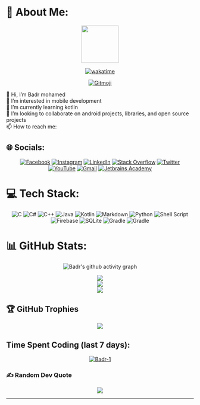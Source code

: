 # 💫 About Me:
<div id="header" align="center">
  <img src="https://media.giphy.com/media/M9gbBd9nbDrOTu1Mqx/giphy.gif" width="100"/>

   [![wakatime](https://wakatime.com/badge/user/8d8ee4d4-0c24-4460-87bf-e47032e7caa3.svg)](https://wakatime.com/@8d8ee4d4-0c24-4460-87bf-e47032e7caa3)

  <a href="https://gitmoji.dev">
  <img
    src="https://img.shields.io/badge/gitmoji-%20😜%20😍-FFDD67.svg?style=flat-square"
    alt="Gitmoji"
  />
</a>
  
</div>

👋 Hi, I’m Badr mohamed<br>👀 I’m interested in mobile development<br>🌱 I’m currently learning kotlin<br>💞 I’m looking to collaborate on android projects, libraries, and open source projects<br>📫 How to reach me:


## 🌐 Socials:
<div align = "center">

[![Facebook](https://img.shields.io/badge/Facebook-%231877F2.svg?logo=Facebook&logoColor=white)](https://facebook.com/badr.mohamedashraf) [![Instagram](https://img.shields.io/badge/Instagram-%23E4405F.svg?logo=Instagram&logoColor=white)](https://instagram.com/badr._mk) [![LinkedIn](https://img.shields.io/badge/LinkedIn-%230077B5.svg?logo=linkedin&logoColor=white)](https://linkedin.com/in/badr-mohamed-6b96461a3/) [![Stack Overflow](https://img.shields.io/badge/-Stackoverflow-FE7A16?logo=stack-overflow&logoColor=white)](https://stackoverflow.com/users/19939016) [![Twitter](https://img.shields.io/badge/Twitter-%231DA1F2.svg?logo=Twitter&logoColor=white)](https://twitter.com/@badr_mohamed7) [![YouTube](https://img.shields.io/badge/YouTube-%23FF0000.svg?logo=YouTube&logoColor=white)](https://www.youtube.com/channel/UC42Geml5J4IL2Lsv_ry71tg) [![Gmail](https://img.shields.io/badge/Gmail-D14836.svg?logo=Gmail&logoColor=white)](mailto:badrmohamedashraf@gmail.com) [![Jetbrains Academy](https://img.shields.io/badge/Jetbrains_Academy-000.svg?logo=jetbrains&logoColor=white)](https://hyperskill.org/profile/311839072)
</div>

# 💻 Tech Stack:
<div align = "center">

![C](https://img.shields.io/badge/c-%2300599C.svg?style=for-the-badge&logo=c&logoColor=white) ![C#](https://img.shields.io/badge/c%23-%32239120.svg?style=for-the-badge&logo=c-sharp&logoColor=white) ![C++](https://img.shields.io/badge/c++-%2300599C.svg?style=for-the-badge&logo=c%2B%2B&logoColor=white) ![Java](https://img.shields.io/badge/java-%23ED8B00.svg?style=for-the-badge&logo=java&logoColor=white) ![Kotlin](https://img.shields.io/badge/kotlin-purple.svg?style=for-the-badge&logo=kotlin&logoColor=white) ![Markdown](https://img.shields.io/badge/markdown-%23000000.svg?style=for-the-badge&logo=markdown&logoColor=white) ![Python](https://img.shields.io/badge/python-3670A0?style=for-the-badge&logo=python&logoColor=ffdd54) ![Shell Script](https://img.shields.io/badge/shell_script-%23121011.svg?style=for-the-badge&logo=gnu-bash&logoColor=white) ![Firebase](https://img.shields.io/badge/firebase-%23039BE5.svg?style=for-the-badge&logo=firebase) ![SQLite](https://img.shields.io/badge/sqlite-%2307405e.svg?style=for-the-badge&logo=sqlite&logoColor=white) ![Gradle](https://img.shields.io/badge/Gradle-02303A.svg?style=for-the-badge&logo=Gradle&logoColor=white)
![Gradle](https://img.shields.io/badge/Android-%32239120.svg?style=for-the-badge&logo=Android&logoColor=white)
</div>

# 📊 GitHub Stats:

<div align = "center">

![Badr's github activity graph](https://github-readme-activity-graph.cyclic.app/graph?username=badr-1&theme=github-compact&area=true&line=2596be&area_color=0096be&hide_border=true&point=0099be)

![](https://github-readme-stats.vercel.app/api?username=Badr-1&theme=github_dark&hide_border=true&include_all_commits=true&count_private=true)<br/>
![](https://github-readme-streak-stats.herokuapp.com/?user=Badr-1&theme=github-dark-blue&hide_border=true)<br/>
![](https://github-readme-stats.vercel.app/api/top-langs/?username=Badr-1&theme=github_dark&hide_border=true&include_all_commits=true&count_private=true&layout=compact)

</div>

## 🏆 GitHub Trophies
<div align = "center">

![](https://github-profile-trophy.vercel.app/?username=Badr-1&theme=onestar&no-frame=true&no-bg=true&margin-w=4)
</div>

## Time Spent Coding (last 7 days):

<div align="center">
<a href="https://wakatime.com/@Badr" target="_blank">
<img align="center" src="https://github-readme-stats.vercel.app/api/wakatime?username=badr&&theme=github_dark&hide_border=true&v=2&langs_count=4" alt="Badr-1"/>
</a>
</div>

### ✍️ Random Dev Quote
<div align = "center">

![](https://quotes-github-readme.vercel.app/api?type=horizontal&theme=dark)
</div>

---
<!-- Proudly created with GPRM ( https://gprm.itsvg.in ) -->
